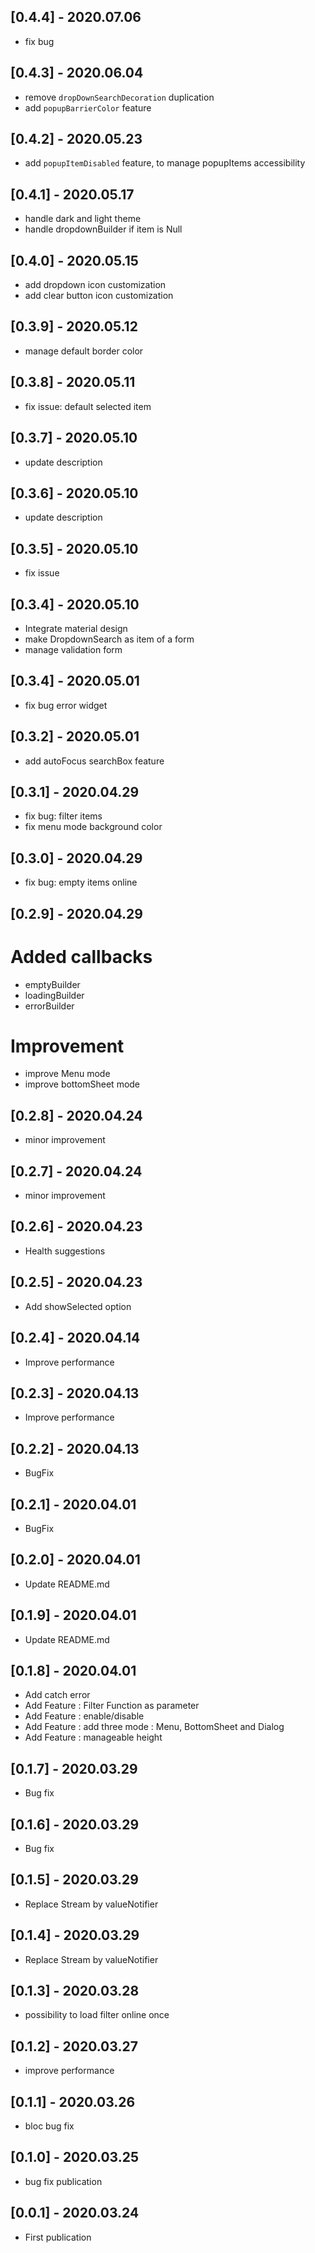 ## [0.4.4] - 2020.07.06
* fix bug

## [0.4.3] - 2020.06.04
* remove `dropDownSearchDecoration` duplication
* add `popupBarrierColor` feature

## [0.4.2] - 2020.05.23
* add `popupItemDisabled` feature, to manage popupItems accessibility

## [0.4.1] - 2020.05.17
* handle dark and light theme
* handle dropdownBuilder if item is Null

## [0.4.0] - 2020.05.15
* add dropdown icon customization
* add clear button icon customization

## [0.3.9] - 2020.05.12
* manage default border color

## [0.3.8] - 2020.05.11
* fix issue: default selected item

## [0.3.7] - 2020.05.10
* update description

## [0.3.6] - 2020.05.10
* update description

## [0.3.5] - 2020.05.10
* fix issue

## [0.3.4] - 2020.05.10
* Integrate material design
* make DropdownSearch as item of a form
* manage validation form

## [0.3.4] - 2020.05.01
* fix bug error widget

## [0.3.2] - 2020.05.01
* add autoFocus searchBox feature

## [0.3.1] - 2020.04.29
* fix bug: filter items
* fix menu mode background color

## [0.3.0] - 2020.04.29
* fix bug: empty items online

## [0.2.9] - 2020.04.29
# Added callbacks
* emptyBuilder
* loadingBuilder
* errorBuilder
# Improvement
* improve Menu mode
* improve bottomSheet mode

## [0.2.8] - 2020.04.24
* minor improvement

## [0.2.7] - 2020.04.24
* minor improvement

## [0.2.6] - 2020.04.23
* Health suggestions

## [0.2.5] - 2020.04.23
* Add showSelected option

## [0.2.4] - 2020.04.14
* Improve performance

## [0.2.3] - 2020.04.13
* Improve performance

## [0.2.2] - 2020.04.13
* BugFix

## [0.2.1] - 2020.04.01
* BugFix

## [0.2.0] - 2020.04.01
* Update README.md

## [0.1.9] - 2020.04.01
* Update README.md

## [0.1.8] - 2020.04.01
* Add catch error
* Add Feature : Filter Function as parameter
* Add Feature : enable/disable
* Add Feature : add three mode : Menu, BottomSheet and Dialog
* Add Feature : manageable height

## [0.1.7] - 2020.03.29
* Bug fix

## [0.1.6] - 2020.03.29
* Bug fix

## [0.1.5] - 2020.03.29
* Replace Stream by valueNotifier

## [0.1.4] - 2020.03.29
* Replace Stream by valueNotifier

## [0.1.3] - 2020.03.28
* possibility to load filter online once

## [0.1.2] - 2020.03.27
* improve performance

## [0.1.1] - 2020.03.26
* bloc bug fix

## [0.1.0] - 2020.03.25
* bug fix publication

## [0.0.1] - 2020.03.24
* First publication

